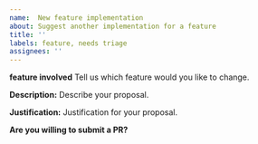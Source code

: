 ```yaml
---
name:  New feature implementation
about: Suggest another implementation for a feature
title: ''
labels: feature, needs triage
assignees: ''
---
```


**feature involved**
Tell us which feature would you like to change.

**Description:**
Describe your proposal.

**Justification:**
Justification for your proposal.

**Are you willing to submit a PR?**
<!--- We accept contributions! -->